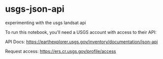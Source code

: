 # usgs-json-api
experimenting with the usgs landsat api

To run this notebook, you'll need a USGS account with access to their API:

API Docs:
https://earthexplorer.usgs.gov/inventory/documentation/json-api 

Request access:
https://ers.cr.usgs.gov/profile/access 
